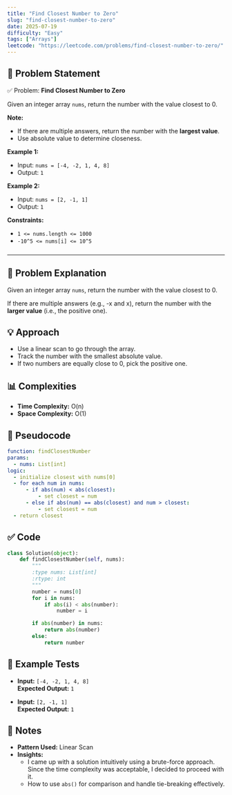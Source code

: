 ```yaml
---
title: "Find Closest Number to Zero"
slug: "find-closest-number-to-zero"
date: 2025-07-19
difficulty: "Easy"
tags: ["Arrays"]
leetcode: "https://leetcode.com/problems/find-closest-number-to-zero/"
---
```

<div class="max-w-none prose-tight">
  <style>
    hr {
      margin-top: 1.5rem;
      margin-bottom: 1.5rem;
    }
  </style>

<div class="prose prose-tight max-w-none">

## 📄 Problem Statement

✅ Problem: **Find Closest Number to Zero**

Given an integer array `nums`, return the number with the value closest to 0.

**Note:**
- If there are multiple answers, return the number with the **largest value**.
- Use absolute value to determine closeness.

**Example 1:**
- Input: `nums = [-4, -2, 1, 4, 8]`
- Output: `1`

**Example 2:**
- Input: `nums = [2, -1, 1]`
- Output: `1`

**Constraints:**
- `1 <= nums.length <= 1000`
- `-10^5 <= nums[i] <= 10^5`

---

## 🧠 Problem Explanation

Given an integer array `nums`, return the number with the value closest to 0.

If there are multiple answers (e.g., -x and x), return the number with the **larger value** (i.e., the positive one).

## 💡 Approach

- Use a linear scan to go through the array.
- Track the number with the smallest absolute value.
- If two numbers are equally close to 0, pick the positive one.

## 📊 Complexities

- **Time Complexity:** O(n)
- **Space Complexity:** O(1)

## 🧾 Pseudocode
```yaml
function: findClosestNumber
params:
  - nums: List[int]
logic:
  - initialize closest with nums[0]
  - for each num in nums:
      - if abs(num) < abs(closest):
          - set closest = num
      - else if abs(num) == abs(closest) and num > closest:
          - set closest = num
  - return closest
```

## ✅ Code

```python
class Solution(object):
    def findClosestNumber(self, nums):
        """
        :type nums: List[int]
        :rtype: int
        """
        number = nums[0]
        for i in nums:
            if abs(i) < abs(number):
                number = i

        if abs(number) in nums:
            return abs(number)
        else:
            return number
```

## 🧪 Example Tests

- **Input:** `[-4, -2, 1, 4, 8]`  
  **Expected Output:** `1`

- **Input:** `[2, -1, 1]`  
  **Expected Output:** `1`


## 📝 Notes

- **Pattern Used:** Linear Scan  
- **Insights:**
  - I came up with a solution intuitively using a brute-force approach. Since the time complexity was acceptable, I decided to proceed with it.
  - How to use `abs()` for comparison and handle tie-breaking effectively.

